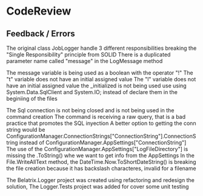 # CodeReview

Feedback / Errors
-----------------

The original class JobLogger handle 3 different responsibilities breaking the "Single Responsibility" principle from SOLID
There is a duplicated parameter name called "message" in the LogMessage method

The message variable is being used as a boolean with the operator "!"
The "t" variable does not have an initial assigned value
The "l" variable does not have an initial assigned value
the _initialized is not being used
use using System.Data.SqlClient and System.IO; instead of declare them in the beginiing of the files

The Sql connection is not being closed and is not being used in the command creation
The command is receiving a raw query, that is a bad practice that promotes the SQL inyection
A better option to getting the conn string would be ConfigurationManager.ConnectionStrings["ConnectionString"].ConnectionString instead of ConfigurationManager.AppSettings["ConnectionString"]
The use of the ConfigurationManager.AppSettings["LogFileDirectory"] is missing the .ToString() whe we want to get info from the AppSettings
In the File.WriteAllText method, the DateTime.Now.ToShortDateString() is breaking the file creation because it has backslash characteres, invalid for a filename

The Belatrix.Logger project was created using refactoring and redesign the solution, The Logger.Tests project was added for cover some unit testing
